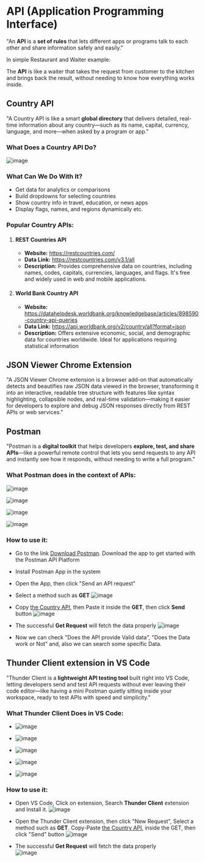 # API (Application Programming Interface) 
"An **API** is a **set of rules** that lets different apps or programs talk to each other and share information safely and easily."

In simple Restaurant and Waiter example:

The **API** is like a waiter that takes the request from customer to the kitchen and brings back the result, without needing to know how everything works inside.

## Country API
"A Country API is like a smart **global directory** that delivers detailed, real-time information about any country—such as its name, capital, currency, language, and more—when asked by a program or app."

### What Does a Country API Do?
![image](https://github.com/user-attachments/assets/c99a48f6-f78a-43ac-9c18-daf8cca0aa08)

### What Can We Do With It?
- Get data for analytics or comparisons
- Build dropdowns for selecting countries
- Show country info in travel, education, or news apps
- Display flags, names, and regions dynamically etc.

### Popular Country APIs:
1. #### REST Countries API
    - **Website:** https://restcountries.com/
    - **Data Link:** https://restcountries.com/v3.1/all
    - **Description:** Provides comprehensive data on countries, including names, codes, capitals, currencies, languages, and flags. It's free and widely used in web and mobile applications.

2. #### World Bank Country API
    - **Website:** https://datahelpdesk.worldbank.org/knowledgebase/articles/898590-country-api-queries
    - **Data Link:** https://api.worldbank.org/v2/country/all?format=json
    - **Description:** Offers extensive economic, social, and demographic data for countries worldwide. Ideal for applications requiring statistical information
      
## JSON Viewer Chrome Extension
"A JSON Viewer Chrome extension is a browser add-on that automatically detects and beautifies raw JSON data viewed in the browser, transforming it into an interactive, readable tree structure with features like syntax highlighting, collapsible nodes, and real-time validation—making it easier for developers to explore and debug JSON responses directly from REST APIs or web services."

## Postman
"Postman is a **digital toolkit** that helps developers **explore, test, and share APIs**—like a powerful remote control that lets you send requests to any API and instantly see how it responds, without needing to write a full program."
### What Postman does in the context of APIs:
![image](https://github.com/user-attachments/assets/e0c8d931-da0e-4143-848e-6247709a8bb7)

![image](https://github.com/user-attachments/assets/21d9f69e-2595-4ace-a75a-a0d364196a2b)

![image](https://github.com/user-attachments/assets/a7495002-6bb9-4b36-9eb4-7e93272a1d95)

![image](https://github.com/user-attachments/assets/839b1e56-35a9-4aff-a1da-8fdc0b2822f1)

### How to use it:
- Go to the link [Download Postman](https://www.postman.com/downloads/). Download the app to get started with the Postman API Platform
- Install Postman App in the system
- Open the App, then click "Send an API request"
- Select a method such as **GET**
    ![image](https://github.com/user-attachments/assets/fce96884-5640-4e69-a12d-1f4dc1ae43e2)

- Copy [the Country API](https://restcountries.com/v3.1/all), then Paste it inside the **GET**, then click **Send** button
    ![image](https://github.com/user-attachments/assets/90404e61-9c64-4a38-91c5-cc4835ea294d)
- The successful **Get Request** will fetch the data properly
      ![image](https://github.com/user-attachments/assets/71ff6377-7377-44d9-8580-bbafa399efe0)
- Now we can check "Does the API provide Valid data", "Does the Data work or Not" and, also we can search some specific Data.

## Thunder Client extension in VS Code
"Thunder Client is a **lightweight API testing tool** built right into VS Code, letting developers send and test API requests without ever leaving their code editor—like having a mini Postman quietly sitting inside your workspace, ready to test APIs with speed and simplicity."

### What Thunder Client Does in VS Code:
- ![image](https://github.com/user-attachments/assets/d896cd1e-ce2d-455b-a82d-183c2a8c2965)
  
- ![image](https://github.com/user-attachments/assets/9f31de2c-6b7f-47f9-8db5-1fc963cacda8)
 
- ![image](https://github.com/user-attachments/assets/b64e38a6-36d4-45a1-8e7f-e4abe94e2562)
  
- ![image](https://github.com/user-attachments/assets/336f666d-683f-4c2a-aabd-478e6431a899)
  
- ![image](https://github.com/user-attachments/assets/d6229868-3cce-4e41-9646-45dba8dc2bd9)


### How to use it:
- Open VS Code, Click on extension, Search **Thunder Client** extension and Install it.
    ![image](https://github.com/user-attachments/assets/28b89983-dca2-47e2-a487-8865381e0940)

- Open the Thunder Client extension, then click "New Request", Select a method such as **GET**. Copy-Paste [the Country API](https://restcountries.com/v3.1/all), inside the GET, then click "Send" button
    ![image](https://github.com/user-attachments/assets/e7620f3e-ebf3-4fe4-919c-5b14b99d9a45)
  
-  The successful **Get Request** will fetch the data properly  
    ![image](https://github.com/user-attachments/assets/de2c6d56-0e2e-497f-a2b4-161728548f52)
















